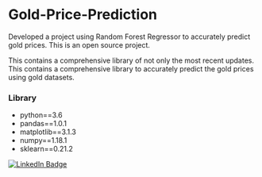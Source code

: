 # Gold-Price-Prediction
Developed a project using Random Forest Regressor to accurately predict gold prices.
This is an open source project.

This contains a comprehensive library of not only the most recent updates. This contains a comprehensive library to accurately predict the gold prices using gold datasets.

### Library
- python==3.6
- pandas==1.0.1
- matplotlib==3.1.3
- numpy==1.18.1
- sklearn==0.21.2

[![LinkedIn Badge](https://img.shields.io/badge/LinkedIn-Profile-informational?style=flat&logo=linkedin&logoColor=white&color=0D76A8)](https://www.linkedin.com/in/ashmit-singh-832b36202)
